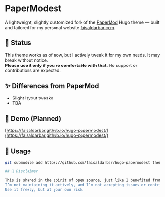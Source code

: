 # PaperModest

A lightweight, slightly customized fork of the [PaperMod](https://github.com/adityatelange/hugo-PaperMod) Hugo theme — built and tailored for my personal website [faisaldarbar.com](https://faisaldarbar.com).

## 🚧 Status
This theme works as of now, but I actively tweak it for my own needs. It may break without notice.  
**Please use it only if you're comfortable with that.** No support or contributions are expected.

## ✨ Differences from PaperMod
- Slight layout tweaks
- TBA

## 🧪 Demo (Planned)
[https://faisaldarbar.github.io/hugo-papermodest/](https://faisaldarbar.github.io/hugo-papermodest/)

## 🔧 Usage
```bash
git submodule add https://github.com/faisaldarbar/hugo-papermodest themes/hugo-papermodest

## 🙏 Disclaimer

This is shared in the spirit of open source, just like I benefited from others' work.  
I’m not maintaining it actively, and I’m not accepting issues or contributions for now.  
Use it freely, but at your own risk.
